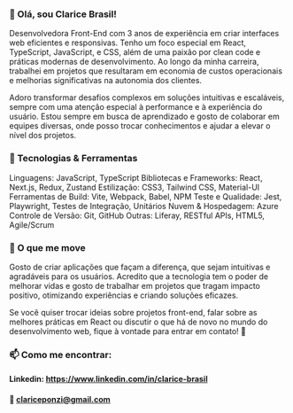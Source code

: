 ### 👋 Olá, sou Clarice Brasil!
Desenvolvedora Front-End com 3 anos de experiência em criar interfaces web eficientes e responsivas. Tenho um foco especial em React, TypeScript, JavaScript, e CSS, além de uma paixão por clean code e práticas modernas de desenvolvimento. Ao longo da minha carreira, trabalhei em projetos que resultaram em economia de custos operacionais e melhorias significativas na autonomia dos clientes.

Adoro transformar desafios complexos em soluções intuitivas e escaláveis, sempre com uma atenção especial à performance e à experiência do usuário. Estou sempre em busca de aprendizado e gosto de colaborar em equipes diversas, onde posso trocar conhecimentos e ajudar a elevar o nível dos projetos.


### 🚀 Tecnologias & Ferramentas
Linguagens: JavaScript, TypeScript
Bibliotecas e Frameworks: React, Next.js, Redux, Zustand
Estilização: CSS3, Tailwind CSS, Material-UI
Ferramentas de Build: Vite, Webpack, Babel, NPM
Teste e Qualidade: Jest, Playwright, Testes de Integração, Unitários
Nuvem & Hospedagem: Azure
Controle de Versão: Git, GitHub
Outras: Liferay, RESTful APIs, HTML5, Agile/Scrum


### 🌱 O que me move
Gosto de criar aplicações que façam a diferença, que sejam intuitivas e agradáveis para os usuários. Acredito que a tecnologia tem o poder de melhorar vidas e gosto de trabalhar em projetos que tragam impacto positivo, otimizando experiências e criando soluções eficazes.

Se você quiser trocar ideias sobre projetos front-end, falar sobre as melhores práticas em React ou discutir o que há de novo no mundo do desenvolvimento web, fique à vontade para entrar em contato! 🚀


### 📫 Como me encontrar:
#### Linkedin: https://www.linkedin.com/in/clarice-brasil
#### 📧 clariceponzi@gmail.com
